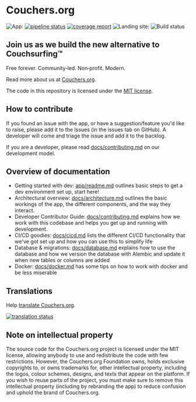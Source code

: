 # Couchers.org

![App:](https://img.shields.io/badge/-App:-blue) [![pipeline status](https://gitlab.com/couchers/couchers/badges/develop/pipeline.svg)](https://gitlab.com/couchers/couchers/-/pipelines) [![coverage report](https://gitlab.com/couchers/couchers/badges/develop/coverage.svg)](https://develop--bcov.preview.couchershq.org) ![Landing site:](https://img.shields.io/badge/-Landing%20site:-blue) ![Build status](https://codebuild.us-east-1.amazonaws.com/badges?uuid=eyJlbmNyeXB0ZWREYXRhIjoiQ0dZUmlKNGZMREx1RXlxcnRLSTlJTnlnNU9DR3RHRVk3R1NZKzZibkJYN3hTTGdNWVZFZG1raVpyOGxPckVsd3JqcDV6aktGTUI3c1Z4cEhNMkN3ZTdRPSIsIml2UGFyYW1ldGVyU3BlYyI6Ik4rVEd4YmF3UmljQmJYYWYiLCJtYXRlcmlhbFNldFNlcmlhbCI6MX0%3D&branch=master)

## Join us as we build the new alternative to Couchsurfing™

Free forever. Community‑led. Non‑profit. Modern.

Read more about us at [Couchers.org](https://couchers.org).

The code in this repository is licensed under the [MIT license](license.md).

## How to contribute

If you found an issue with the app, or have a suggestion/feature you'd like to raise, please add it to the Issues (in the issues tab on GitHub). A developer will come and triage the issue and add it to the backlog.

If you are a developer, please read [docs/contributing.md](docs/contributing.md) on our development model.

## Overview of documentation

* Getting started with dev: [app/readme.md](app/readme.md) outlines basic steps to get a dev environment set up, start here!
* Architectural overview: [docs/architecture.md](docs/architecture.md) outlines the basic workings of the app, the different components, and the way they interact.
* Developer Contributor Guide: [docs/contributing.md](docs/contributing.md) explains how we work with this codebase and helps you get up and running with development.
* CI/CD goodies: [docs/cicd.md](docs/cicd.md) lists the different CI/CD functionality that we've got set up and how you can use this to simplify life
* Database & migrations: [docs/database.md](docs/database.md) explains how to use the database and how we version the database with Alembic and update it when new tables or columns are added
* Docker: [docs/docker.md](docs/docker.md) has some tips on how to work with docker and be less miserable

## Translations

Help [translate Couchers.org](https://translate.couchershq.org/).

[![translation status](https://translate.couchershq.org/widgets/couchers/-/multi-auto.svg)](https://translate.couchershq.org/engage/couchers/)

## Note on intellectual property

The source code for the Couchers.org project is licensed under the MIT license, allowing anybody to use and redistribute the code with few restrictions. However, the Couchers.org Foundation owns, holds exclusive copyrights to, or owns trademarks for, other intellectual property, including the logos, colour schemes, designs, and texts that appear on the platform. If you wish to reuse parts of the project, you must make sure to remove this intellectual property (including by rebranding the app) to reduce confusion and uphold the brand of Couchers.org.
